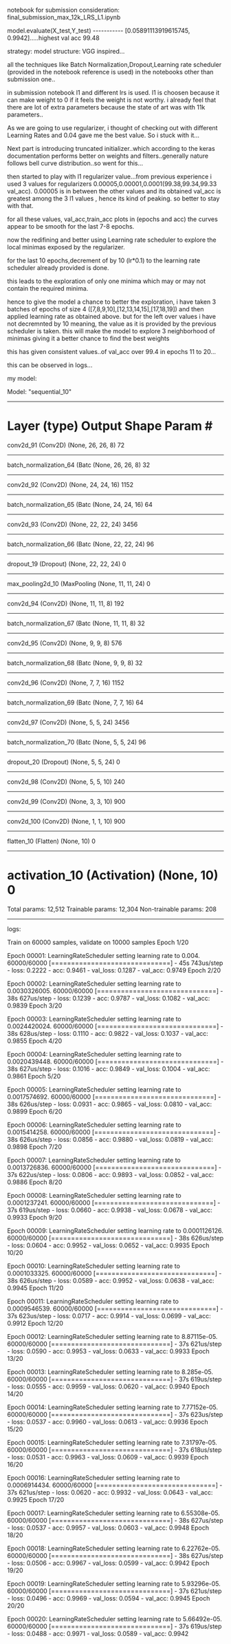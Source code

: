 notebook for submission consideration: final_submission_max_12k_LRS_L1.ipynb

model.evaluate(X_test,Y_test) -----------  [0.05891113919615745, 0.9942].....highest val acc 99.48

strategy:
model structure: VGG inspired...

all the techniques like Batch Normalization,Dropout,Learning rate scheduler (provided in the notebook reference is used) in
the notebooks other than submission one..

in submission notebook l1 and different lrs is used. l1 is choosen because it can make weight to 0 if it feels the weight is not 
worthy. i already feel that there are lot of extra parameters because the state of art was with 11k parameters..



As we are going to use regularizer, i thought of checking out with different Learning Rates and 0.04 gave me the best value. So i stuck with it...

Next part is introducing truncated initializer..which according to the keras documentation performs better on weights and filters..generally nature follows bell curve distribution..so went for this...

then started to play with l1 regularizer value...from previous experience i used 3 values for regularizers 0.00005,0.00001,0.0001(99.38,99.34,99.33 val_acc). 0.00005 is in between the other values and its obtained val_acc is greatest among the 3 l1 values , hence its kind of peaking. so better to stay with that.

for all these values, val_acc,train_acc plots in (epochs and acc) the curves appear to be smooth for the last 7-8 epochs.

now the redifining and better using Learning rate scheduler to explore the local minimas exposed by the regularizer.

for the last 10 epochs,decrement of by 10 (lr*0.1) to the learning rate scheduler already provided is done.

this leads to the exploration of only one minima which may or may not contain the required minima.

hence to give the model a chance to better the exploration, i have taken 3 batches of epochs of size 4 ([7,8,9,10],[12,13,14,15],[17,18,19]) and then applied learning rate as obtained above. but for the left over values i have not decremnted by 10 meaning, the value as it is provided by the previous scheduler is taken. this will make the model to explore 3 neighborhood of minimas giving it a better chance to find the best weights

this has given consistent values..of val_acc over 99.4 in epochs 11 to 20...

this can be observed in logs...




my model:

Model: "sequential_10"
_________________________________________________________________
Layer (type)                 Output Shape              Param #   
=================================================================
conv2d_91 (Conv2D)           (None, 26, 26, 8)         72        
_________________________________________________________________
batch_normalization_64 (Batc (None, 26, 26, 8)         32        
_________________________________________________________________
conv2d_92 (Conv2D)           (None, 24, 24, 16)        1152      
_________________________________________________________________
batch_normalization_65 (Batc (None, 24, 24, 16)        64        
_________________________________________________________________
conv2d_93 (Conv2D)           (None, 22, 22, 24)        3456      
_________________________________________________________________
batch_normalization_66 (Batc (None, 22, 22, 24)        96        
_________________________________________________________________
dropout_19 (Dropout)         (None, 22, 22, 24)        0         
_________________________________________________________________
max_pooling2d_10 (MaxPooling (None, 11, 11, 24)        0         
_________________________________________________________________
conv2d_94 (Conv2D)           (None, 11, 11, 8)         192       
_________________________________________________________________
batch_normalization_67 (Batc (None, 11, 11, 8)         32        
_________________________________________________________________
conv2d_95 (Conv2D)           (None, 9, 9, 8)           576       
_________________________________________________________________
batch_normalization_68 (Batc (None, 9, 9, 8)           32        
_________________________________________________________________
conv2d_96 (Conv2D)           (None, 7, 7, 16)          1152      
_________________________________________________________________
batch_normalization_69 (Batc (None, 7, 7, 16)          64        
_________________________________________________________________
conv2d_97 (Conv2D)           (None, 5, 5, 24)          3456      
_________________________________________________________________
batch_normalization_70 (Batc (None, 5, 5, 24)          96        
_________________________________________________________________
dropout_20 (Dropout)         (None, 5, 5, 24)          0         
_________________________________________________________________
conv2d_98 (Conv2D)           (None, 5, 5, 10)          240       
_________________________________________________________________
conv2d_99 (Conv2D)           (None, 3, 3, 10)          900       
_________________________________________________________________
conv2d_100 (Conv2D)          (None, 1, 1, 10)          900       
_________________________________________________________________
flatten_10 (Flatten)         (None, 10)                0         
_________________________________________________________________
activation_10 (Activation)   (None, 10)                0         
=================================================================
Total params: 12,512
Trainable params: 12,304
Non-trainable params: 208
_________________________________________________________________

logs:

Train on 60000 samples, validate on 10000 samples
Epoch 1/20

Epoch 00001: LearningRateScheduler setting learning rate to 0.004.
60000/60000 [==============================] - 45s 743us/step - loss: 0.2222 - acc: 0.9461 - val_loss: 0.1287 - val_acc: 0.9749
Epoch 2/20

Epoch 00002: LearningRateScheduler setting learning rate to 0.0030326005.
60000/60000 [==============================] - 38s 627us/step - loss: 0.1239 - acc: 0.9787 - val_loss: 0.1082 - val_acc: 0.9839
Epoch 3/20

Epoch 00003: LearningRateScheduler setting learning rate to 0.0024420024.
60000/60000 [==============================] - 38s 628us/step - loss: 0.1110 - acc: 0.9822 - val_loss: 0.1037 - val_acc: 0.9855
Epoch 4/20

Epoch 00004: LearningRateScheduler setting learning rate to 0.0020439448.
60000/60000 [==============================] - 38s 627us/step - loss: 0.1016 - acc: 0.9849 - val_loss: 0.1004 - val_acc: 0.9861
Epoch 5/20

Epoch 00005: LearningRateScheduler setting learning rate to 0.0017574692.
60000/60000 [==============================] - 38s 626us/step - loss: 0.0931 - acc: 0.9865 - val_loss: 0.0810 - val_acc: 0.9899
Epoch 6/20

Epoch 00006: LearningRateScheduler setting learning rate to 0.0015414258.
60000/60000 [==============================] - 38s 626us/step - loss: 0.0856 - acc: 0.9880 - val_loss: 0.0819 - val_acc: 0.9898
Epoch 7/20

Epoch 00007: LearningRateScheduler setting learning rate to 0.0013726836.
60000/60000 [==============================] - 37s 622us/step - loss: 0.0806 - acc: 0.9893 - val_loss: 0.0852 - val_acc: 0.9886
Epoch 8/20

Epoch 00008: LearningRateScheduler setting learning rate to 0.0001237241.
60000/60000 [==============================] - 37s 619us/step - loss: 0.0660 - acc: 0.9938 - val_loss: 0.0678 - val_acc: 0.9933
Epoch 9/20

Epoch 00009: LearningRateScheduler setting learning rate to 0.0001126126.
60000/60000 [==============================] - 38s 626us/step - loss: 0.0604 - acc: 0.9952 - val_loss: 0.0652 - val_acc: 0.9935
Epoch 10/20

Epoch 00010: LearningRateScheduler setting learning rate to 0.0001033325.
60000/60000 [==============================] - 38s 626us/step - loss: 0.0589 - acc: 0.9952 - val_loss: 0.0638 - val_acc: 0.9945
Epoch 11/20

Epoch 00011: LearningRateScheduler setting learning rate to 0.0009546539.
60000/60000 [==============================] - 37s 623us/step - loss: 0.0717 - acc: 0.9914 - val_loss: 0.0699 - val_acc: 0.9912
Epoch 12/20

Epoch 00012: LearningRateScheduler setting learning rate to 8.87115e-05.
60000/60000 [==============================] - 37s 621us/step - loss: 0.0590 - acc: 0.9953 - val_loss: 0.0633 - val_acc: 0.9933
Epoch 13/20

Epoch 00013: LearningRateScheduler setting learning rate to 8.285e-05.
60000/60000 [==============================] - 37s 619us/step - loss: 0.0555 - acc: 0.9959 - val_loss: 0.0620 - val_acc: 0.9940
Epoch 14/20

Epoch 00014: LearningRateScheduler setting learning rate to 7.77152e-05.
60000/60000 [==============================] - 37s 623us/step - loss: 0.0537 - acc: 0.9960 - val_loss: 0.0613 - val_acc: 0.9936
Epoch 15/20

Epoch 00015: LearningRateScheduler setting learning rate to 7.31797e-05.
60000/60000 [==============================] - 37s 618us/step - loss: 0.0531 - acc: 0.9963 - val_loss: 0.0609 - val_acc: 0.9939
Epoch 16/20

Epoch 00016: LearningRateScheduler setting learning rate to 0.0006914434.
60000/60000 [==============================] - 37s 621us/step - loss: 0.0620 - acc: 0.9932 - val_loss: 0.0643 - val_acc: 0.9925
Epoch 17/20

Epoch 00017: LearningRateScheduler setting learning rate to 6.55308e-05.
60000/60000 [==============================] - 38s 627us/step - loss: 0.0537 - acc: 0.9957 - val_loss: 0.0603 - val_acc: 0.9948
Epoch 18/20

Epoch 00018: LearningRateScheduler setting learning rate to 6.22762e-05.
60000/60000 [==============================] - 38s 627us/step - loss: 0.0506 - acc: 0.9967 - val_loss: 0.0599 - val_acc: 0.9942
Epoch 19/20

Epoch 00019: LearningRateScheduler setting learning rate to 5.93296e-05.
60000/60000 [==============================] - 37s 621us/step - loss: 0.0496 - acc: 0.9969 - val_loss: 0.0594 - val_acc: 0.9945
Epoch 20/20

Epoch 00020: LearningRateScheduler setting learning rate to 5.66492e-05.
60000/60000 [==============================] - 37s 619us/step - loss: 0.0488 - acc: 0.9971 - val_loss: 0.0589 - val_acc: 0.9942



